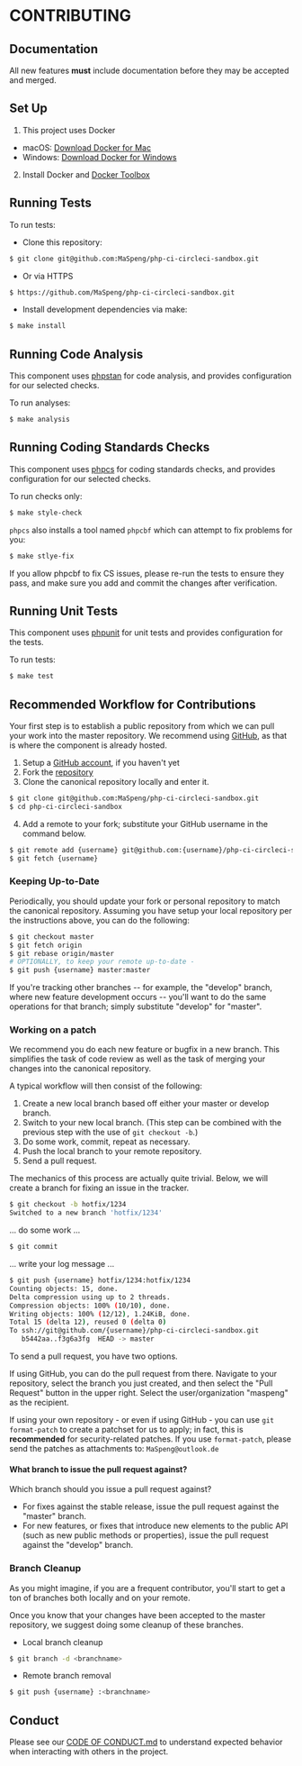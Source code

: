 # CONTRIBUTING

## Documentation

All new features **must** include documentation before they may be accepted and merged.

## Set Up

1. This project uses Docker
  - macOS: [Download Docker for Mac](https://www.docker.com/docker-mac)
  - Windows: [Download Docker for Windows](https://www.docker.com/docker-windows)
2. Install Docker and [Docker Toolbox](https://www.docker.com/toolbox)

## Running Tests

To run tests:

- Clone this repository:

```bash
$ git clone git@github.com:MaSpeng/php-ci-circleci-sandbox.git
```

- Or via HTTPS

```bash
$ https://github.com/MaSpeng/php-ci-circleci-sandbox.git
```

- Install development dependencies via make:

```bash
$ make install
```

## Running Code Analysis

This component uses [phpstan](https://github.com/phpstan/phpstan) for code analysis, and provides configuration for our selected checks.

To run analyses:

```bash
$ make analysis
```

## Running Coding Standards Checks

This component uses [phpcs](https://github.com/squizlabs/PHP_CodeSniffer) for coding standards checks, and provides configuration for our selected checks.

To run checks only:

```bash
$ make style-check
```

`phpcs` also installs a tool named `phpcbf` which can attempt to fix problems for you:

```bash
$ make stlye-fix
```

If you allow phpcbf to fix CS issues, please re-run the tests to ensure they pass, and make sure you add and commit the changes after verification.

## Running Unit Tests

This component uses [phpunit](https://phpunit.de/) for unit tests and provides configuration for the tests.

To run tests:

```bash
$ make test
```

## Recommended Workflow for Contributions

Your first step is to establish a public repository from which we can pull your work into the master repository. We recommend using [GitHub](https://github.com), as that is where the component is already hosted.

1. Setup a [GitHub account](https://github.com/), if you haven't yet
2. Fork the [repository](https://github.com/MaSpeng/php-ci-circleci-sandbox)
3. Clone the canonical repository locally and enter it.

```bash
$ git clone git@github.com:MaSpeng/php-ci-circleci-sandbox.git
$ cd php-ci-circleci-sandbox
```

4. Add a remote to your fork; substitute your GitHub username in the command below.

```bash
$ git remote add {username} git@github.com:{username}/php-ci-circleci-sandbox.git
$ git fetch {username}
```

### Keeping Up-to-Date

Periodically, you should update your fork or personal repository to match the canonical repository. Assuming you have setup your local repository per the instructions above, you can do the following:

```bash
$ git checkout master
$ git fetch origin
$ git rebase origin/master
# OPTIONALLY, to keep your remote up-to-date -
$ git push {username} master:master
```

If you're tracking other branches -- for example, the "develop" branch, where new feature development occurs -- you'll want to do the same operations for that branch; simply substitute  "develop" for "master".

### Working on a patch

We recommend you do each new feature or bugfix in a new branch. This simplifies the task of code review as well as the task of merging your changes into the canonical repository.

A typical workflow will then consist of the following:

1. Create a new local branch based off either your master or develop branch.
2. Switch to your new local branch. (This step can be combined with the previous step with the use of `git checkout -b`.)
3. Do some work, commit, repeat as necessary.
4. Push the local branch to your remote repository.
5. Send a pull request.

The mechanics of this process are actually quite trivial. Below, we will create a branch for fixing an issue in the tracker.

```bash
$ git checkout -b hotfix/1234
Switched to a new branch 'hotfix/1234'
```

... do some work ...

```bash
$ git commit
```

... write your log message ...

```bash
$ git push {username} hotfix/1234:hotfix/1234
Counting objects: 15, done.
Delta compression using up to 2 threads.
Compression objects: 100% (10/10), done.
Writing objects: 100% (12/12), 1.24KiB, done.
Total 15 (delta 12), reused 0 (delta 0)
To ssh://git@github.com/{username}/php-ci-circleci-sandbox.git
   b5442aa..f3g6a3fg  HEAD -> master
```

To send a pull request, you have two options.

If using GitHub, you can do the pull request from there. Navigate to your repository, select the branch you just created, and then select the "Pull Request" button in the upper right. Select the user/organization "maspeng" as the recipient.

If using your own repository - or even if using GitHub - you can use `git format-patch` to create a patchset for us to apply; in fact, this is **recommended** for security-related patches. If you use `format-patch`, please send the patches as attachments to: `MaSpeng@outlook.de`

#### What branch to issue the pull request against?

Which branch should you issue a pull request against?

- For fixes against the stable release, issue the pull request against the "master" branch.
- For new features, or fixes that introduce new elements to the public API (such as new public methods or properties), issue the pull request against the "develop" branch.

### Branch Cleanup

As you might imagine, if you are a frequent contributor, you'll start to get a ton of branches both locally and on your remote.

Once you know that your changes have been accepted to the master repository, we suggest doing some cleanup of these branches.

- Local branch cleanup

```bash
$ git branch -d <branchname>
```

- Remote branch removal

```bash
$ git push {username} :<branchname>
```

## Conduct

Please see our [CODE OF CONDUCT.md](CODE_OF_CONDUCT.md) to understand expected behavior when interacting with others in the project.
